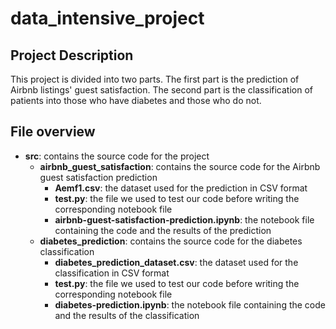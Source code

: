 # data_intensive_project

## Project Description
This project is divided into two parts. The first part is the prediction of Airbnb listings' guest satisfaction. The second part is the classification of patients into those who have diabetes and those who do not.

## File overview
+ **src**: contains the source code for the project
  + **airbnb_guest_satisfaction**: contains the source code for the Airbnb guest satisfaction prediction
    + **Aemf1.csv**: the dataset used for the prediction in CSV format
    + **test.py**: the file we used to test our code before writing the corresponding notebook file
    + **airbnb-guest-satisfaction-prediction.ipynb**: the notebook file containing the code and the results of the prediction
  + **diabetes_prediction**: contains the source code for the diabetes classification
    + **diabetes_prediction_dataset.csv**: the dataset used for the classification in CSV format
    + **test.py**: the file we used to test our code before writing the corresponding notebook file
    + **diabetes-prediction.ipynb**: the notebook file containing the code and the results of the classification
